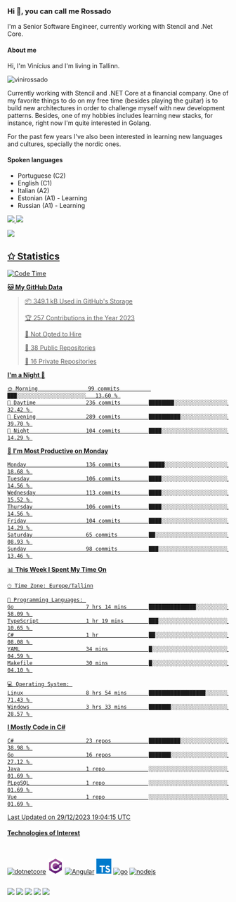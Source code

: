 ### Hi 👋, you can call me Rossado
I'm a Senior Software Engineer, currently working with Stencil and .Net Core.

#### About me
Hi, I'm Vinícius and I'm living in Tallinn.

<p align="left"> <img src="https://komarev.com/ghpvc/?username=vinirossado&label=Profile%20views&color=0e75b6&style=flat" alt="vinirossado" /> </p>

Currently working with Stencil and .NET Core at a financial company. One of my favorite things to do on my free time (besides playing the guitar) is to build new architectures in order to challenge myself with new development patterns. Besides, one of my hobbies includes learning new stacks, for instance, right now I'm quite interested in Golang.

For the past few years I've also been interested in learning new languages and cultures, specially the nordic ones.

#### Spoken languages
- Portuguese (C2)
- English (C1)
- Italian (A2)
- Estonian (A1) - Learning
- Russian (A1) - Learning

 <div>
  <a href="https://github.com/Vinirossado">
  <img height="180em" src="https://github-readme-stats.vercel.app/api?username=vinirossado&show_icons=true&theme=dracula&include_all_commits=true&count_private=true"/>
  <img height="180em" src="https://github-readme-stats.vercel.app/api/top-langs/?username=vinirossado&layout=compact&langs_count=7&theme=dracula"/>
</div>

![](http://estruyf-github.azurewebsites.net/api/VisitorHit?user=vinirossado&repo=vinirossado&countColorcountColor)

## ✩ Statistics
<!--START_SECTION:waka-->
![Code Time](http://img.shields.io/badge/Code%20Time-1%2C353%20hrs%2039%20mins-blue)

**🐱 My GitHub Data** 

> 📦 349.1 kB Used in GitHub's Storage 
 > 
> 🏆 257 Contributions in the Year 2023
 > 
> 🚫 Not Opted to Hire
 > 
> 📜 38 Public Repositories 
 > 
> 🔑 16 Private Repositories 
 > 
**I'm a Night 🦉** 

```text
🌞 Morning                99 commits          ███░░░░░░░░░░░░░░░░░░░░░░   13.60 % 
🌆 Daytime                236 commits         ████████░░░░░░░░░░░░░░░░░   32.42 % 
🌃 Evening                289 commits         ██████████░░░░░░░░░░░░░░░   39.70 % 
🌙 Night                  104 commits         ████░░░░░░░░░░░░░░░░░░░░░   14.29 % 
```
📅 **I'm Most Productive on Monday** 

```text
Monday                   136 commits         █████░░░░░░░░░░░░░░░░░░░░   18.68 % 
Tuesday                  106 commits         ████░░░░░░░░░░░░░░░░░░░░░   14.56 % 
Wednesday                113 commits         ████░░░░░░░░░░░░░░░░░░░░░   15.52 % 
Thursday                 106 commits         ████░░░░░░░░░░░░░░░░░░░░░   14.56 % 
Friday                   104 commits         ████░░░░░░░░░░░░░░░░░░░░░   14.29 % 
Saturday                 65 commits          ██░░░░░░░░░░░░░░░░░░░░░░░   08.93 % 
Sunday                   98 commits          ███░░░░░░░░░░░░░░░░░░░░░░   13.46 % 
```


📊 **This Week I Spent My Time On** 

```text
🕑︎ Time Zone: Europe/Tallinn

💬 Programming Languages: 
Go                       7 hrs 14 mins       ███████████████░░░░░░░░░░   58.09 % 
TypeScript               1 hr 19 mins        ███░░░░░░░░░░░░░░░░░░░░░░   10.65 % 
C#                       1 hr                ██░░░░░░░░░░░░░░░░░░░░░░░   08.08 % 
YAML                     34 mins             █░░░░░░░░░░░░░░░░░░░░░░░░   04.59 % 
Makefile                 30 mins             █░░░░░░░░░░░░░░░░░░░░░░░░   04.10 % 

💻 Operating System: 
Linux                    8 hrs 54 mins       ██████████████████░░░░░░░   71.43 % 
Windows                  3 hrs 33 mins       ███████░░░░░░░░░░░░░░░░░░   28.57 % 
```

**I Mostly Code in C#** 

```text
C#                       23 repos            ██████████░░░░░░░░░░░░░░░   38.98 % 
Go                       16 repos            ███████░░░░░░░░░░░░░░░░░░   27.12 % 
Java                     1 repo              ░░░░░░░░░░░░░░░░░░░░░░░░░   01.69 % 
PLpgSQL                  1 repo              ░░░░░░░░░░░░░░░░░░░░░░░░░   01.69 % 
Vue                      1 repo              ░░░░░░░░░░░░░░░░░░░░░░░░░   01.69 % 
```




 Last Updated on 29/12/2023 19:04:15 UTC
<!--END_SECTION:waka-->




#### Technologies of Interest
<div style="display: inline_block"><br>

[<img src="https://cdn.jsdelivr.net/gh/devicons/devicon/icons/dotnetcore/dotnetcore-original.svg" height="35" alt="dotnetcore" />][csharp_link]
[<img src="https://raw.githubusercontent.com/devicons/devicon/master/icons/csharp/csharp-original.svg" height="35" alt="Csharp" />][csharp_link]
[<img src="https://user-images.githubusercontent.com/25344723/113509430-e438eb80-952b-11eb-9826-6c86e83473d8.png" height="35" alt="Angular" />][angular_link]
[<img src="https://raw.githubusercontent.com/devicons/devicon/master/icons/typescript/typescript-plain.svg" height="35" alt="Typescript" />][angular_link]
[<img src="https://cdn.jsdelivr.net/gh/devicons/devicon/icons/go/go-original.svg" height="35" alt="go" />][golang_link]
[<img src="https://user-images.githubusercontent.com/25344723/113509706-7f7e9080-952d-11eb-8b35-6a5bfd4cb0e2.png" height="35" alt="nodejs" />][nodejs_link]

</div>

  
  ##
 
<div> 
  <a href="https://instagram.com/vinirossado" target="_blank"><img src="https://img.shields.io/badge/-Instagram-%23E4405F?style=for-the-badge&logo=instagram&logoColor=white" target="_blank"></a>
 	<a href="https://www.twitch.tv/vrossado2" target="_blank"><img src="https://img.shields.io/badge/Twitch-9146FF?style=for-the-badge&logo=twitch&logoColor=white" target="_blank"></a>
  <a href = "mailto:vinirossado@gmail.com"><img src="https://img.shields.io/badge/-Gmail-%23333?style=for-the-badge&logo=gmail&logoColor=white" target="_blank"></a>
  <a href="https://www.linkedin.com/in/viniciusrossado/" target="_blank"><img src="https://img.shields.io/badge/-LinkedIn-%230077B5?style=for-the-badge&logo=linkedin&logoColor=white" target="_blank"></a> 
  <a href="https://vinirossado.github.io/" target="_blank"><img src="https://img.shields.io/badge/-Github-%230077B5?style=for-the-badge&logo=github&logoColor=white" target="_blank"></a> 
  
</div>

[angular_link]: https://github.com/vinirossado?tab=repositories&q=&type=&language=typescript
[golang_link]: https://github.com/vinirossado?tab=repositories&q=&type=&language=go
[nodejs_link]: https://github.com/vinirossado?tab=repositories&q=&type=&language=javascript
[csharp_link]: https://github.com/vinirossado?tab=repositories&q=&type=&language=c%23
